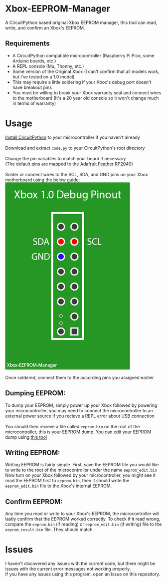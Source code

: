 # Xbox-EEPROM-Manager
A CircuitPython based original Xbox EEPROM manager, this tool can read, write, and confirm an Xbox's EEPROM.

## Requirements
- A CircuitPython compatible microcontroller (Raspberry Pi Pico, some Arduino boards, etc.)
- A REPL console (Mu, Thonny, etc.)
- Some version of the Original Xbox (I can't confirm that all models work, but I've tested on a 1.0 model)
- This may require a little soldering if your Xbox's debug port doesn't have breakout pins
- You must be willing to break your Xbox warranty seal and connect wires to the motherboard (It's a 20 year old console so it won't change much in terms of warranty)
# Usage
[Install CircuitPython](http://circuitpython.org) to your microcontroller if you haven't already\
\
Download and extract ``code.py`` to your CircuitPython's root directory\
\
Change the pin variables to match your board if necessary\
(The default pins are mapped to the [Adafruit Feather RP2040](https://www.adafruit.com/product/4884))\
\
Solder or connect wires to the SCL, SDA, and GND pins on your Xbox motherboard using the below guide:\
![alt text](https://github.com/guighub/Xbox-EEPROM-Manager/blob/main/docs/Xbox-Debug-Pinout.png)

Once soldered, connect them to the according pins you assigned earlier

## Dumping EEPROM:
To dump your EEPROM, simply power up your Xbox followed by powering your microcontroller, you may need to connect the microcontroller to an external power source if you recieve a REPL error about USB connection\
\
You should then recieve a file called ``eeprom.bin`` on the root of the microcontroller, this is your EEPROM dump. You can edit your EEPROM dump using [this tool](https://github.com/Ernegien/XboxEepromEditor)

## Writing EEPROM:
Writing EEPROM is fairly simple. First, save the EEPROM file you would like to write to the root of the microcontroller under the name ``eeprom_edit.bin``\
Now turn on your Xbox followed by your microcontroller, you might see it read the EEPROM first to ``eeprom.bin``, then it should write the ``eeprom_edit.bin`` file to the Xbox's internal EEPROM.

## Confirm EEPROM:
Any time you read or write to your Xbox's EEPROM, the microcontroller will lastly confirm that the EEPROM worked correctly. To check if it read wrong, compare the ``eeprom.bin`` (if reading) or ``eeprom_edit.bin`` (if writing) file to the ``eeprom_result.bin`` file. They should match.

# Issues
I haven't discovered any issues with the current code, but there might be issues with the current error messages not working properly.\
If you have any issues using this program, open an Issue on this repository.
